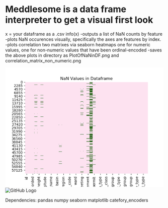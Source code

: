 # Meddlesome is a data frame interpreter to get a visual first look 

x = your dataframe as a .csv
info(x)
-outputs a list of NaN counts by feature 
-plots NaN occurences visually, specifically the axes are features by index. 
-plots correlation two matrixes via seaborn heatmaps one for numeric values, one for non-numeric values that have been ordinal-encoded
-saves the above plots in directory as PlotOfNaNinDF.png and correlation_matrix_non_numeric.png

![GitHub Logo](/PlotOfNaNinDF.png)
![GitHub Logo](/correlation_matrix_non_numeric.png)

Dependencies:
pandas
numpy
seaborn
matplotlib
catefory_encoders
